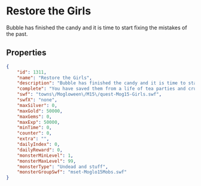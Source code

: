 # Restore the Girls

Bubble has finished the candy and it is time to start fixing the mistakes of the past.

## Properties

```json
{
    "id": 1311,
    "name": "Restore the Girls",
    "description": "Bubble has finished the candy and it is time to start fixing the mistakes of the past.",
    "complete": "You have saved them from a life of tea parties and crumpets. Well done!",
    "swf": "towns\/Mogloween\/M15\/quest-Mog15-Girls.swf",
    "swfX": "none",
    "maxSilver": 0,
    "maxGold": 50000,
    "maxGems": 0,
    "maxExp": 50000,
    "minTime": 0,
    "counter": 0,
    "extra": "",
    "dailyIndex": 0,
    "dailyReward": 0,
    "monsterMinLevel": 1,
    "monsterMaxLevel": 99,
    "monsterType": "Undead and stuff",
    "monsterGroupSwf": "mset-Moglo15Mobs.swf"
}
```

